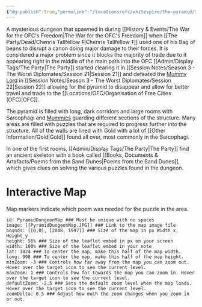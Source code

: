 ```yaml
---
{"dg-publish":true,"permalink":"/locations/ofc/whitespire/the-pyramid/","tags":["Location"],"noteIcon":"","created":"2024-09-25T11:57:49.552+01:00","updated":"2024-12-31T20:49:01.783+00:00"}
---
```


A mysterious dungeon that spawned in during [[History & Events/The War for the OFC's Freedom\|The War for the OFC's Freedom]] when [[The Party/Dead/Chenris Tallfellow ‡\|Chenris Tallfellow ‡]] used one of his Bag of beans to disrupt a canon doing major damage to their forces. It is considered a major problem since it blocks the majority of trade due to it appearing right in the middle of the main path into the OFC [[Admin/Display Tags/The Party\|The Party]] started clearing it in [[Session Notes/Season 3 - The Worst Diplomates/Session 21\|Session 21]] and defeated the [Mummy Lord](https://www.dndbeyond.com/monsters/16962-mummy-lord) in [[Session Notes/Season 3 - The Worst Diplomates/Session 22\|Session 22]] allowing for the pyramid to disappear and allow for better travel and trade to the [[Locations/OFC/Organisation of Free Cities (OFC)\|OFC]].

The pyramid is filled with long, dark corridors and large rooms with Sarcophagi and [Mummies](https://www.dndbeyond.com/monsters/16961-mummy) guarding different sections of the structure. Many areas are filled with puzzles that are required to progress further into the structure. All of the walls are lined with Gold with a lot of [[Other Information/Gold\|Gold]] found all over, most commonly in the Sarcophagi. 

In one of the first rooms, [[Admin/Display Tags/The Party\|The Party]] find an ancient skeleton with a book called [[Books, Documents & Artefacts/Poems from the Sand Dunes\|Poems from the Sand Dunes]], which gives clues on solving the various puzzles found in the dungeon. 

# Interactive Map
Map markers indicate which poem was needed for the puzzle in the area.

```leaflet  
id: PyramidDungeonMap ### Must be unique with no spaces  
image: [[PyramidDungeonMap.JPG]] ### Link to the map image file  
bounds: [[0,0], [2048, 1997]] ### Size of the map in px Width_x, Height_y  
height: 56% ### Size of the leaflet embed in px on your screen  
width: 100% ### Size of the leaflet embed in your note  
lat: 1024 ### To center the map, make this half of the map width.  
long: 998 ### To center the map, make this half of the map height.  
minZoom: -3 ### Controls how far away from the map you can zoom out. Hover over the target icon to see the current level.  
maxZoom: 1 ### Controls how far towards the map you can zoom in. Hover over the target icon to see the current level.  
defaultZoom: -2.5 ### Sets the default zoom level when the map loads. Hover over the target icon to see the current level.  
zoomDelta: 0.5 ### Adjust how much the zoom changes when you zoom in or out. 
```
